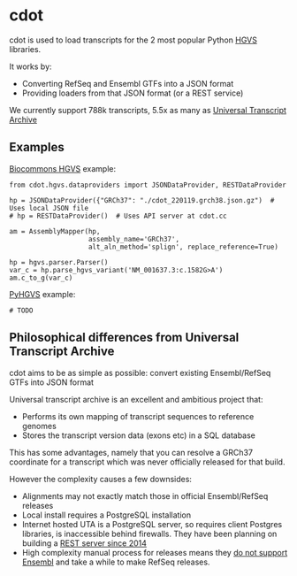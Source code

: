 # cdot

cdot is used to load transcripts for the 2 most popular Python [HGVS](http://varnomen.hgvs.org/) libraries.

It works by:

* Converting RefSeq and Ensembl GTFs into a JSON format
* Providing loaders from that JSON format (or a REST service)

We currently support 788k transcripts, 5.5x as many as [Universal Transcript Archive](https://github.com/biocommons/uta/)

## Examples

[Biocommons HGVS](https://github.com/biocommons/hgvs) example:

```
from cdot.hgvs.dataproviders import JSONDataProvider, RESTDataProvider

hp = JSONDataProvider({"GRCh37": "./cdot_220119.grch38.json.gz")  # Uses local JSON file
# hp = RESTDataProvider()  # Uses API server at cdot.cc

am = AssemblyMapper(hp,
                    assembly_name='GRCh37',
                    alt_aln_method='splign', replace_reference=True)

hp = hgvs.parser.Parser()
var_c = hp.parse_hgvs_variant('NM_001637.3:c.1582G>A')
am.c_to_g(var_c)
```

[PyHGVS](https://github.com/counsyl/hgvs) example:

```
# TODO
```

## Philosophical differences from Universal Transcript Archive

cdot aims to be as simple as possible: convert existing Ensembl/RefSeq GTFs into JSON format

Universal transcript archive is an excellent and ambitious project that:

* Performs its own mapping of transcript sequences to reference genomes
* Stores the transcript version data (exons etc) in a SQL database

This has some advantages, namely that you can resolve a GRCh37 coordinate for a transcript which was never officially released for that build.

However the complexity causes a few downsides:

* Alignments may not exactly match those in official Ensembl/RefSeq releases
* Local install requires a PostgreSQL installation
* Internet hosted UTA is a PostgreSQL server, so requires client Postgres libraries, is inaccessible behind firewalls. They have been planning on building a [REST server since 2014](https://github.com/biocommons/uta/issues/164)
* High complexity manual process for releases means they [do not support Ensembl](https://github.com/biocommons/uta/issues/233) and take a while to make RefSeq releases.

